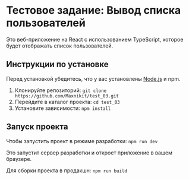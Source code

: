 # Тестовое задание: Вывод списка пользователей

Это веб-приложение на React с использованием TypeScript, которое будет отображать список пользователей.

## Инструкции по установке

Перед установкой убедитесь, что у вас установлены [Node.js](https://nodejs.org/) и npm.

1. Клонируйте репозиторий:
   `git clone https://github.com/Maxnikit/test_03.git`
2. Перейдите в каталог проекта:
   `cd test_03`
3. Установите зависимости:
   `npm install`

## Запуск проекта

Чтобы запустить проект в режиме разработки:
`npm run dev`

Это запустит сервер разработки и откроет приложение в вашем браузере.

Для сборки проекта в продакшн:
`npm run build`
